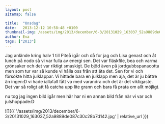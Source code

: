 ```yaml
---
layout: post
sitemap: false

title:  "Onsdag"
date:   2013-12-12 10:58:48 +0100
thumbnail-img: /assets/img/2013/december/6-3/20131029_163037_52a9889de087c30c28b7d142.jpg
author: Eva
tags: ["2013"]
---
```


Jag anlände kring halv 1 till Piteå igår och då for jag och Lisa genast och åt lunch på nodo så vi var fulla av energi sen. Det var fläskfile, bea och varma grönsaker och det var riktigt smaskigt. De bjöd även på jordgubbspanacotta men som tur var så kunde vi hålla oss från att äta det. Sen for vi och försökte hitta julklappar. Vi hittade bara en julklapp men aja, det är ju bättre än ingen:D vi hade iallafall fått va med varandra och det är det viktigaste.  Det var så roligt att få catcha upp lite grann och bara få prata om allt möjligt.  

nu tog jag ingen bild igår men här har ni en annan bild från när vi var och julshoppade:D

![]({{ '/assets/img/2013/december/6-3/20131029_163037_52a9889de087c30c28b7d142.jpg'  | relative_url }})

